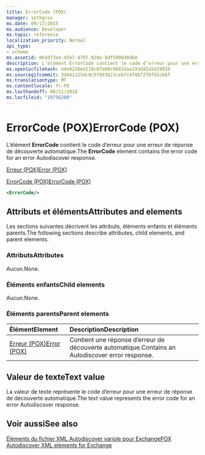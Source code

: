```yaml
---
title: ErrorCode (POX)
manager: sethgros
ms.date: 09/17/2015
ms.audience: Developer
ms.topic: reference
localization_priority: Normal
api_type:
- schema
ms.assetid: 064d73e4-45b7-4797-828e-9df590830db8
description: L’élément ErrorCode contient le code d’erreur pour une erreur de réponse de découverte automatique.
ms.openlocfilehash: ede0230ed119c07a00c9681daa193dd2a5419926
ms.sourcegitcommit: 34041125dc8c5f993b21cebfc4f8b72f0fd2cb6f
ms.translationtype: MT
ms.contentlocale: fr-FR
ms.lasthandoff: 06/11/2018
ms.locfileid: "19756208"
---
```

# <a name="errorcode-pox"></a><span data-ttu-id="174ed-103">ErrorCode (POX)</span><span class="sxs-lookup"><span data-stu-id="174ed-103">ErrorCode (POX)</span></span>

<span data-ttu-id="174ed-104">L’élément **ErrorCode** contient le code d’erreur pour une erreur de réponse de découverte automatique.</span><span class="sxs-lookup"><span data-stu-id="174ed-104">The **ErrorCode** element contains the error code for an error Autodiscover response.</span></span> 
  
[<span data-ttu-id="174ed-105">Erreur (POX)</span><span class="sxs-lookup"><span data-stu-id="174ed-105">Error (POX)</span></span>](error-pox.md)
  
[<span data-ttu-id="174ed-106">ErrorCode (POX)</span><span class="sxs-lookup"><span data-stu-id="174ed-106">ErrorCode (POX)</span></span>](errorcode-pox.md)
  
```xml
<ErrorCode/>
```

## <a name="attributes-and-elements"></a><span data-ttu-id="174ed-107">Attributs et éléments</span><span class="sxs-lookup"><span data-stu-id="174ed-107">Attributes and elements</span></span>

<span data-ttu-id="174ed-108">Les sections suivantes décrivent les attributs, éléments enfants et éléments parents.</span><span class="sxs-lookup"><span data-stu-id="174ed-108">The following sections describe attributes, child elements, and parent elements.</span></span>
  
### <a name="attributes"></a><span data-ttu-id="174ed-109">Attributs</span><span class="sxs-lookup"><span data-stu-id="174ed-109">Attributes</span></span>

<span data-ttu-id="174ed-110">Aucun.</span><span class="sxs-lookup"><span data-stu-id="174ed-110">None.</span></span>
  
### <a name="child-elements"></a><span data-ttu-id="174ed-111">Éléments enfants</span><span class="sxs-lookup"><span data-stu-id="174ed-111">Child elements</span></span>

<span data-ttu-id="174ed-112">Aucun.</span><span class="sxs-lookup"><span data-stu-id="174ed-112">None.</span></span>
  
### <a name="parent-elements"></a><span data-ttu-id="174ed-113">Éléments parents</span><span class="sxs-lookup"><span data-stu-id="174ed-113">Parent elements</span></span>

|<span data-ttu-id="174ed-114">**Élément**</span><span class="sxs-lookup"><span data-stu-id="174ed-114">**Element**</span></span>|<span data-ttu-id="174ed-115">**Description**</span><span class="sxs-lookup"><span data-stu-id="174ed-115">**Description**</span></span>|
|:-----|:-----|
|[<span data-ttu-id="174ed-116">Erreur (POX)</span><span class="sxs-lookup"><span data-stu-id="174ed-116">Error (POX)</span></span>](error-pox.md) <br/> |<span data-ttu-id="174ed-117">Contient une réponse d’erreur de découverte automatique.</span><span class="sxs-lookup"><span data-stu-id="174ed-117">Contains an Autodiscover error response.</span></span>  <br/> |
   
## <a name="text-value"></a><span data-ttu-id="174ed-118">Valeur de texte</span><span class="sxs-lookup"><span data-stu-id="174ed-118">Text value</span></span>

<span data-ttu-id="174ed-119">La valeur de texte représente le code d’erreur pour une erreur de réponse de découverte automatique.</span><span class="sxs-lookup"><span data-stu-id="174ed-119">The text value represents the error code for an error Autodiscover response.</span></span>
  
## <a name="see-also"></a><span data-ttu-id="174ed-120">Voir aussi</span><span class="sxs-lookup"><span data-stu-id="174ed-120">See also</span></span>



[<span data-ttu-id="174ed-121">Éléments du fichier XML Autodiscover variole pour Exchange</span><span class="sxs-lookup"><span data-stu-id="174ed-121">POX Autodiscover XML elements for Exchange</span></span>](pox-autodiscover-xml-elements-for-exchange.md)

